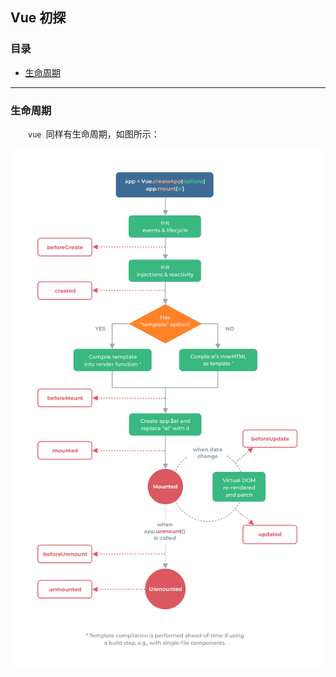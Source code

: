 ## Vue 初探

### **目录**

- [生命周期](#lifecycle)

---

### 生命周期

&emsp;&emsp;`vue `同样有生命周期，如图所示：

![lifecycle](./img/lifecycle.png)